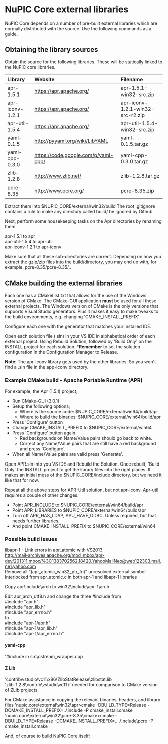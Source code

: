 # NuPIC Core external libraries

NuPIC Core depends on a number of pre-built external libraries which are
normally distributed with the source.  Use the following commands as a guide.

## Obtaining the library sources

Obtain the source for the following libraries. These will be statically linked to the NuPIC core libraries.

| Library | Website | Filename |
|:------- |:------- |:-------- |
| apr-1.5.1 | https://apr.apache.org/ | apr-1.5.1-win32-src.zip |
| apr-iconv-1.2.1 | https://apr.apache.org/ | apr-iconv-1.2.1-win32-src-r2.zip |
| apr-util-1.5.4 | https://apr.apache.org/ | apr-util-1.5.4-win32-src.zip |
| yaml-0.1.5 | http://pyyaml.org/wiki/LibYAML | yaml-0.1.5.tar.gz |
| yaml-cpp-0.3.0 | https://code.google.com/p/yaml-cpp/ | yaml-cpp-0.3.0.tar.gz |
| zlib-1.2.8 | http://www.zlib.net/ | zlib-1.2.8.tar.gz |
| pcre-8.35 | http://www.pcre.org/ | pcre-8.35.zip |

Extract them into $NUPIC_CORE/external/win32/build The root .gitignore contains a rule to make any directory called build/ be ignored by Github.

Next, perform some housekeeping tasks on the Apr directories by renaming them  

apr-1.5.1 to apr  
apr-util-1.5.4 to apr-util  
apr-iconv-1.2.1 to apr-iconv  

Make sure that all these sub-directories are correct. Depending on how you extract the gzip/zip files into the build/directory, you may end up with, for example, pcre-8.35/pcre-8.35/..  

## CMake building the external libraries

Each one has a CMakeList.txt that allows for the use of the Windows version of CMake. The CMake-GUI application **must** be used for all these external projects. The Windows version of CMake is the only versions that supports Visual Studio generators. Plus it makes it easy to make tweaks to the build environments, e.g. changing 'CMAKE_INSTALL_PREFIX'

Configure each one with the generator that matches your installed IDE.

Open each solution file (.sln) in your VS IDE in alphabetical order of each external project. Using Rebuild Solution, followed by 'Build Only' on the INSTALL project for each solution. ***Remember** to set the solution configuration in the Configuration Manager to Release.

**Note**: The apr-iconv library gets used by the other libraries. So you won't find a .sln file in the app-iconv directory.

### Example CMake build - Apache Portable Runtime (APR)

For example, the Apr (1.5.1) project;  
  - Run CMake-GUI (3.0.1)
  - Setup the following options;
    * Where is the source code:    $NUPIC_CORE/external/win64/build/apr  
    * Where to build the binaries: $NUPIC_CORE/external/win64/build/apr  
  - Press 'Configure' button
  - Change CMAKE_INSTALL_PREFIX to $NUPIC_CORE/external/win64  
  - Press 'Configure' button again.
    * Red backgrounds on Name/Value pairs should go back to white.
    * Correct any Name/Value pairs that are still have a red background and press 'Configure'.
  - When all Name/Value pairs are valid press 'Generate'.

Open APR.sln into you VS IDE and Rebuild the Solution. Once rebuilt, 'Build Only' the INSTALL project to get the library files into the right places. It makes an initial mess of the $NUPIC_CORE/include directory, but we need it like that for now.

Repeat all the above steps for APR-Util solution, but not apr-iconv. Apr-util requires a couple of other changes. 

  * Point APR_INCLUDE to $NUPIC_CORE/external/win64/build/apr
  * Point APR_LIBRARIES to $NUPIC_CORE/external/win64/build/apr
  * Turn off APR_HAS_LDAP, APU_HAVE_ODBC. Unless required, but that needs further libraries.
  * And point CMAKE_INSTALL_PREFIX to $NUPIC_CORE/external/win64

### Possible build issues  

libapr-1  - Link errors in apr_atomic with VS2013  
http://mail-archives.apache.org/mod_mbox/apr-dev/201311.mbox/%3C1383702562.18420.YahooMailNeo@web122303.mail.ne1.yahoo.com  
Remove all "(apr_atomic_win32_ptr_fn)" unresolved external symbol Interlocked from apr_atomic.c in both apr-1 and libapr-1 libraries  

Copy apr\include\arch to win32\include\apr-1\arch  

Edit apr_arch_utf8.h and change the three #include from  
  #include "apr.h"  
  #include "apr_lib.h"  
  #include "apr_errno.h"  
to  
  #include "apr-1/apr.h"  
  #include "apr-1/apr_lib.h"  
  #include "apr-1/apr_errno.h"  

#### yaml-cpp  
'#include <algorithm> in src\ostream_wrapper.cpp  

#### Z Lib  
'contrib\vstudio\vc11\x86\ZlibStatRelease\zlibstat.lib  
'zlib-1.2.8\contrib\vstudio\vc11 if needed for comparison to CMake version of ZLib projects  

For CMake assistance in copying the relevant binaries, headers, and library files 
'nupic.core\external\win32\apr>cmake -DBUILD_TYPE=Release -DCMAKE_INSTALL_PREFIX=..\include -P cmake_install.cmake  
'nupic.core\external\win32\pcre-8.35\cmake>cmake -DBUILD_TYPE=Release -DCMAKE_INSTALL_PREFIX=..\..\include\pcre -P cmake_install.cmake  


And, of course to build NuPIC Core itself:
